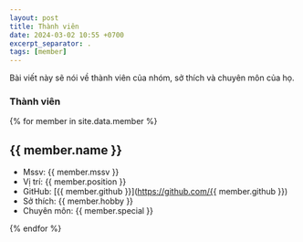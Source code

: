 ```yaml
---
layout: post
title: Thành viên
date: 2024-03-02 10:55 +0700
excerpt_separator: .  
tags: [member]
---
```


Bài viết này sẽ nói về thành viên của nhóm, sở thích và chuyên môn của họ.

### Thành viên

{% for member in site.data.member %}

## {{ member.name }}

* Mssv: {{ member.mssv }}
* Vị trí: {{ member.position }}
* GitHub: [{{ member.github }}](https://github.com/{{ member.github }})
* Sở thích: {{ member.hobby }}
* Chuyên môn: {{ member.special }}

{% endfor %}
